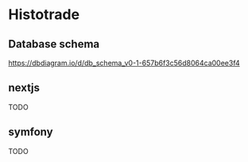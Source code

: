 # Histotrade

## Database schema

https://dbdiagram.io/d/db_schema_v0-1-657b6f3c56d8064ca00ee3f4

## nextjs

TODO

## symfony

TODO
